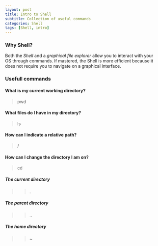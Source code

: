 ```yaml
---
layout: post
title: Intro to Shell
subtitle: Collection of useful commands
categories: Shell
tags: [Shell, intro]
---
```


### Why Shell?

Both the *Shell* and a *graphical file explorer* allow you to interact with your OS through commands. If mastered, the Shell is more efficient because it does not require you to navigate on a graphical interface.

### Usefull commands

#### What is my current working directory?
> pwd

#### What files do I have in my directory?
> ls

#### How can I indicate a relative path?
> /

#### How can I change the directory I am on?
> cd

##### The current directory
>> .

##### The parent directory
>> ..

##### The home directory
>> ~





